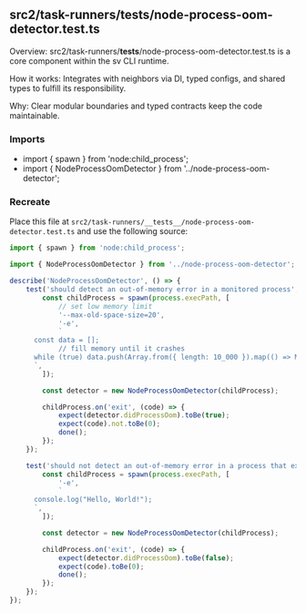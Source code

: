 ## src2/task-runners/__tests__/node-process-oom-detector.test.ts

Overview: src2/task-runners/__tests__/node-process-oom-detector.test.ts is a core component within the sv CLI runtime.

How it works: Integrates with neighbors via DI, typed configs, and shared types to fulfill its responsibility.

Why: Clear modular boundaries and typed contracts keep the code maintainable.

### Imports

- import { spawn } from 'node:child_process';
- import { NodeProcessOomDetector } from '../node-process-oom-detector';

### Recreate

Place this file at `src2/task-runners/__tests__/node-process-oom-detector.test.ts` and use the following source:

```ts
import { spawn } from 'node:child_process';

import { NodeProcessOomDetector } from '../node-process-oom-detector';

describe('NodeProcessOomDetector', () => {
	test('should detect an out-of-memory error in a monitored process', (done) => {
		const childProcess = spawn(process.execPath, [
			// set low memory limit
			'--max-old-space-size=20',
			'-e',
			`
      const data = [];
			// fill memory until it crashes
      while (true) data.push(Array.from({ length: 10_000 }).map(() => Math.random().toString()).join());
      `,
		]);

		const detector = new NodeProcessOomDetector(childProcess);

		childProcess.on('exit', (code) => {
			expect(detector.didProcessOom).toBe(true);
			expect(code).not.toBe(0);
			done();
		});
	});

	test('should not detect an out-of-memory error in a process that exits normally', (done) => {
		const childProcess = spawn(process.execPath, [
			'-e',
			`
      console.log("Hello, World!");
      `,
		]);

		const detector = new NodeProcessOomDetector(childProcess);

		childProcess.on('exit', (code) => {
			expect(detector.didProcessOom).toBe(false);
			expect(code).toBe(0);
			done();
		});
	});
});

```
